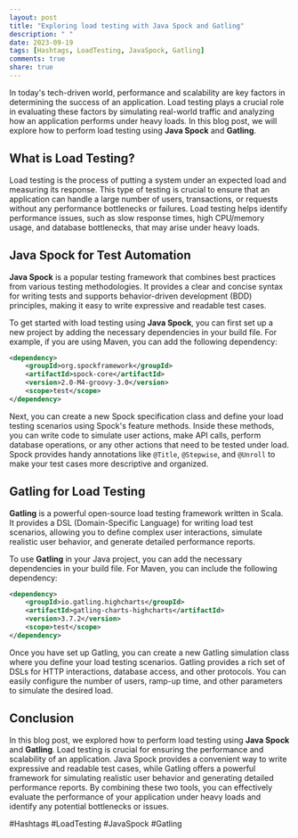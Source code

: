 ```yaml
---
layout: post
title: "Exploring load testing with Java Spock and Gatling"
description: " "
date: 2023-09-19
tags: [Hashtags, LoadTesting, JavaSpock, Gatling]
comments: true
share: true
---
```


In today's tech-driven world, performance and scalability are key factors in determining the success of an application. Load testing plays a crucial role in evaluating these factors by simulating real-world traffic and analyzing how an application performs under heavy loads. In this blog post, we will explore how to perform load testing using **Java Spock** and **Gatling**.

## What is Load Testing?

Load testing is the process of putting a system under an expected load and measuring its response. This type of testing is crucial to ensure that an application can handle a large number of users, transactions, or requests without any performance bottlenecks or failures. Load testing helps identify performance issues, such as slow response times, high CPU/memory usage, and database bottlenecks, that may arise under heavy loads.

## Java Spock for Test Automation

**Java Spock** is a popular testing framework that combines best practices from various testing methodologies. It provides a clear and concise syntax for writing tests and supports behavior-driven development (BDD) principles, making it easy to write expressive and readable test cases.

To get started with load testing using **Java Spock**, you can first set up a new project by adding the necessary dependencies in your build file. For example, if you are using Maven, you can add the following dependency:

```xml
<dependency>
    <groupId>org.spockframework</groupId>
    <artifactId>spock-core</artifactId>
    <version>2.0-M4-groovy-3.0</version>
    <scope>test</scope>
</dependency>
```

Next, you can create a new Spock specification class and define your load testing scenarios using Spock's feature methods. Inside these methods, you can write code to simulate user actions, make API calls, perform database operations, or any other actions that need to be tested under load. Spock provides handy annotations like `@Title`, `@Stepwise`, and `@Unroll` to make your test cases more descriptive and organized.

## Gatling for Load Testing

**Gatling** is a powerful open-source load testing framework written in Scala. It provides a DSL (Domain-Specific Language) for writing load test scenarios, allowing you to define complex user interactions, simulate realistic user behavior, and generate detailed performance reports.

To use **Gatling** in your Java project, you can add the necessary dependencies in your build file. For Maven, you can include the following dependency:

```xml
<dependency>
    <groupId>io.gatling.highcharts</groupId>
    <artifactId>gatling-charts-highcharts</artifactId>
    <version>3.7.2</version>
    <scope>test</scope>
</dependency>
```

Once you have set up Gatling, you can create a new Gatling simulation class where you define your load testing scenarios. Gatling provides a rich set of DSLs for HTTP interactions, database access, and other protocols. You can easily configure the number of users, ramp-up time, and other parameters to simulate the desired load.

## Conclusion

In this blog post, we explored how to perform load testing using **Java Spock** and **Gatling**. Load testing is crucial for ensuring the performance and scalability of an application. Java Spock provides a convenient way to write expressive and readable test cases, while Gatling offers a powerful framework for simulating realistic user behavior and generating detailed performance reports. By combining these two tools, you can effectively evaluate the performance of your application under heavy loads and identify any potential bottlenecks or issues.

#Hashtags
#LoadTesting #JavaSpock #Gatling